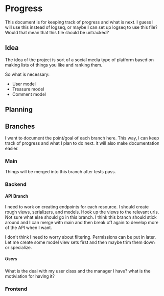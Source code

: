# Progress

This document is for keeping track of progress and what is next. I guess I will use this instead of logseq, or maybe I can set up logseq to use this file? Would that mean that this file should be untracked?

## Idea

The idea of the project is sort of a social media type of platform based on making lists of things you like and ranking them.

So what is necessary:

- User model
- Treasure model
- Comment model

## Planning



## Branches

I want to document the point/goal of each branch here. This way, I can keep track of progress and what I plan to do next. It will also make documentation easier.

### Main

Things will be merged into this branch after tests pass.

### Backend

#### API Branch

I need to work on creating endpoints for each resource. I should create rough views, serializers, and models. Hook up the views to the relevant urls. Not sure what else should go in this branch. I think this branch should stick around and I can merge with main and then break off again to develop more of the API when I want.

I don't think I need to worry about filtering. Permissions can be put in later. Let me create some model view sets first and then maybe trim them down or specialize.

##### Users

What is the deal with my user class and the manager I have? what is the motiviation for having it?

### Frontend
